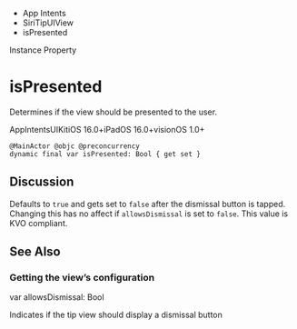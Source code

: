 

- App Intents
- SiriTipUIView
-  isPresented 

Instance Property

# isPresented

Determines if the view should be presented to the user.

AppIntentsUIKitiOS 16.0+iPadOS 16.0+visionOS 1.0+

``` source
@MainActor @objc @preconcurrency
dynamic final var isPresented: Bool { get set }
```

## Discussion

Defaults to `true` and gets set to `false` after the dismissal button is tapped. Changing this has no affect if `allowsDismissal` is set to `false`. This value is KVO compliant.

## See Also

### Getting the view’s configuration

var allowsDismissal: Bool

Indicates if the tip view should display a dismissal button


